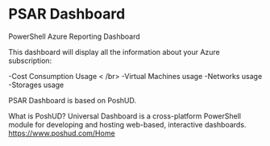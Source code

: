 # PSAR Dashboard
PowerShell Azure Reporting Dashboard

This dashboard will display all the information about your Azure subscription:

-Cost Consumption Usage < /br>
-Virtual Machines usage
-Networks usage
-Storages usage

PSAR Dashboard is based on PoshUD.

What is PoshUD?
Universal Dashboard is a cross-platform PowerShell module for developing and hosting web-based, interactive dashboards.
https://www.poshud.com/Home
